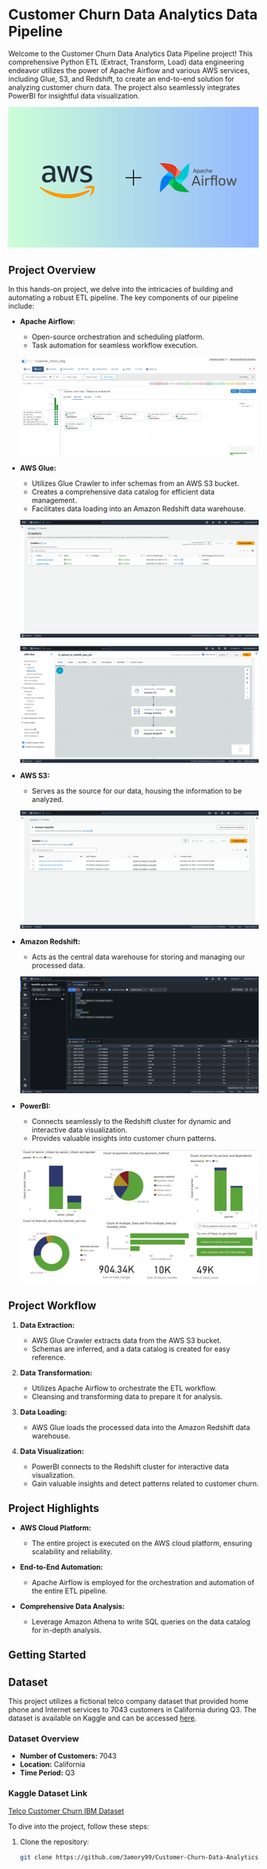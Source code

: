 # Customer Churn Data Analytics Data Pipeline

Welcome to the Customer Churn Data Analytics Data Pipeline project! This comprehensive Python ETL (Extract, Transform, Load) data engineering endeavor utilizes the power of Apache Airflow and various AWS services, including Glue, S3, and Redshift, to create an end-to-end solution for analyzing customer churn data. The project also seamlessly integrates PowerBI for insightful data visualization.

  ![cover](https://github.com/3amory99/Customer-Churn-Data-Analytics-Data-Pipeline/blob/master/ETL-AWS/cover.png)

## Project Overview

In this hands-on project, we delve into the intricacies of building and automating a robust ETL pipeline. The key components of our pipeline include:

- **Apache Airflow:**
  - Open-source orchestration and scheduling platform.
  - Task automation for seamless workflow execution.
 
  ![dag](https://github.com/3amory99/Customer-Churn-Data-Analytics-Data-Pipeline/blob/master/airflow-dag/Screenshot%20from%202023-11-21%2020-30-39.png)


- **AWS Glue:**
  - Utilizes Glue Crawler to infer schemas from an AWS S3 bucket.
  - Creates a comprehensive data catalog for efficient data management.
  - Facilitates data loading into an Amazon Redshift data warehouse.
 
  ![glue_1](https://github.com/3amory99/Customer-Churn-Data-Analytics-Data-Pipeline/blob/master/ETL-AWS/Screenshot%20from%202023-11-21%2020-32-05.png)

  ![glue_2](https://github.com/3amory99/Customer-Churn-Data-Analytics-Data-Pipeline/blob/master/ETL-AWS/Screenshot%20from%202023-11-21%2020-09-12.png)
  

- **AWS S3:**
  - Serves as the source for our data, housing the information to be analyzed.
  
  ![s3](https://github.com/3amory99/Customer-Churn-Data-Analytics-Data-Pipeline/blob/master/ETL-AWS/Screenshot%20from%202023-11-21%2020-31-46.png)

- **Amazon Redshift:**
  - Acts as the central data warehouse for storing and managing our processed data.

  ![redshift](https://github.com/3amory99/Customer-Churn-Data-Analytics-Data-Pipeline/blob/master/ETL-AWS/Screenshot%20from%202023-11-21%2020-05-13.png)

- **PowerBI:**
  - Connects seamlessly to the Redshift cluster for dynamic and interactive data visualization.
  - Provides valuable insights into customer churn patterns.
 
  ![powerbi](https://github.com/3amory99/Customer-Churn-Data-Analytics-Data-Pipeline/blob/master/power-bi/WhatsApp%20Image%202023-11-21%20at%203.53.58%20PM.jpeg)

## Project Workflow

1. **Data Extraction:**
   - AWS Glue Crawler extracts data from the AWS S3 bucket.
   - Schemas are inferred, and a data catalog is created for easy reference.

2. **Data Transformation:**
   - Utilizes Apache Airflow to orchestrate the ETL workflow.
   - Cleansing and transforming data to prepare it for analysis.

3. **Data Loading:**
   - AWS Glue loads the processed data into the Amazon Redshift data warehouse.

4. **Data Visualization:**
   - PowerBI connects to the Redshift cluster for interactive data visualization.
   - Gain valuable insights and detect patterns related to customer churn.

## Project Highlights

- **AWS Cloud Platform:**
  - The entire project is executed on the AWS cloud platform, ensuring scalability and reliability.

- **End-to-End Automation:**
  - Apache Airflow is employed for the orchestration and automation of the entire ETL pipeline.

- **Comprehensive Data Analysis:**
  - Leverage Amazon Athena to write SQL queries on the data catalog for in-depth analysis.

## Getting Started


## Dataset

This project utilizes a fictional telco company dataset that provided home phone and Internet services to 7043 customers in California during Q3. The dataset is available on Kaggle and can be accessed [here](https://www.kaggle.com/datasets/yeanzc/telco-customer-churn-ibm-dataset?resource=download).

### Dataset Overview

- **Number of Customers:** 7043
- **Location:** California
- **Time Period:** Q3

### Kaggle Dataset Link

[Telco Customer Churn IBM Dataset](https://www.kaggle.com/datasets/yeanzc/telco-customer-churn-ibm-dataset?resource=download)

To dive into the project, follow these steps:

1. Clone the repository:

   ```bash
   git clone https://github.com/3amory99/Customer-Churn-Data-Analytics-Data-Pipeline.git
